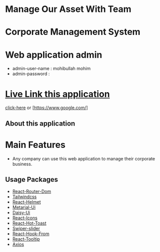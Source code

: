 # Manage Our Asset With Team
# Corporate Management System

# Web application admin
- admin-user-name : mohibullah mohim 
- admin-password : 

# [Live Link this application](https://www.google.com/)
[click-here](https://www.google.com/) or [https://www.google.com/]

## About this application 
# Main Features
- Any company can use this web application to manage their corporate business.














## Usage Packages 

- [React-Router-Dom](https://reactrouter.com/en/main) 
- [Tailwindcss](https://tailwindcss.com/)
- [React-Helmet](https://www.npmjs.com/package/react-helmet-async)
- [Metarial-Ui](https://mui.com/material-ui)
- [Daisy-Ui](https://daisyui.com/)
- [React-Icons](https://react-icons.github.io/)
- [React-Hot-Toast](https://react-hot-toast.com/)
- [Swiper-slider](https://swiperjs.com/)
- [React-Hook-From](https://react-hook-form.com/)
- [React-Tooltip](https://react-tooltip.com/)
- [Axios](https://axios-http.com/)